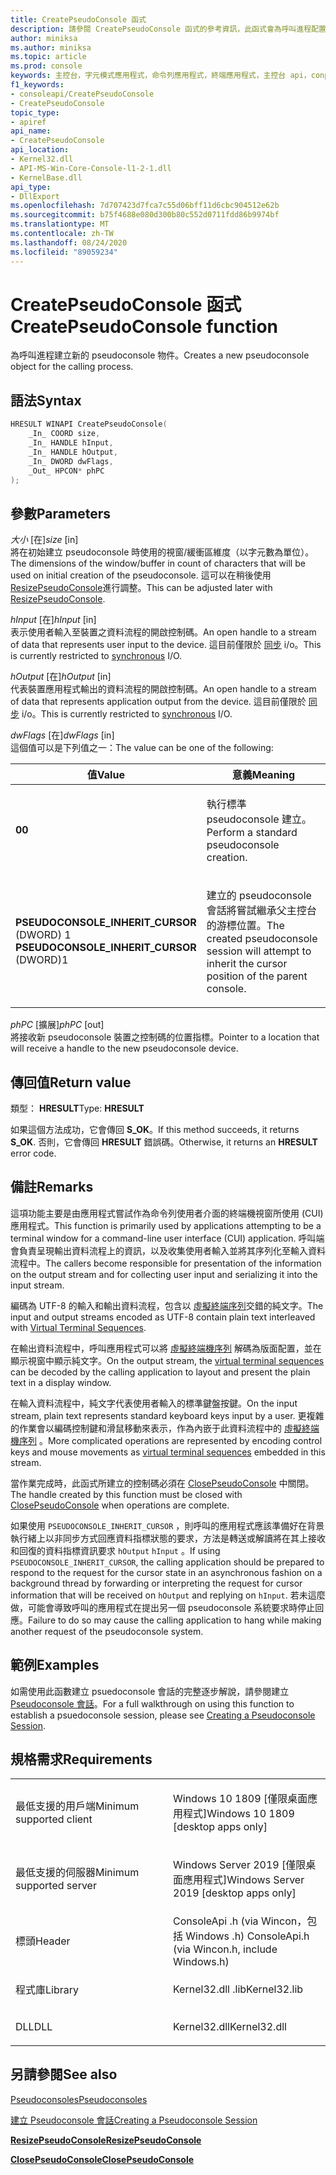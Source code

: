 ```yaml
---
title: CreatePseudoConsole 函式
description: 請參閱 CreatePseudoConsole 函式的參考資訊，此函式會為呼叫進程配置新的 pseudoconsole。
author: miniksa
ms.author: miniksa
ms.topic: article
ms.prod: console
keywords: 主控台，字元模式應用程式，命令列應用程式，終端應用程式，主控台 api，conpty，pseudoconsole
f1_keywords:
- consoleapi/CreatePseudoConsole
- CreatePseudoConsole
topic_type:
- apiref
api_name:
- CreatePseudoConsole
api_location:
- Kernel32.dll
- API-MS-Win-Core-Console-l1-2-1.dll
- KernelBase.dll
api_type:
- DllExport
ms.openlocfilehash: 7d707423d7fca7c55d06bff11d6cbc904512e62b
ms.sourcegitcommit: b75f4688e080d300b80c552d0711fdd86b9974bf
ms.translationtype: MT
ms.contentlocale: zh-TW
ms.lasthandoff: 08/24/2020
ms.locfileid: "89059234"
---
```

# <a name="createpseudoconsole-function"></a><span data-ttu-id="e36bf-104">CreatePseudoConsole 函式</span><span class="sxs-lookup"><span data-stu-id="e36bf-104">CreatePseudoConsole function</span></span>


<span data-ttu-id="e36bf-105">為呼叫進程建立新的 pseudoconsole 物件。</span><span class="sxs-lookup"><span data-stu-id="e36bf-105">Creates a new pseudoconsole object for the calling process.</span></span>

<a name="syntax"></a><span data-ttu-id="e36bf-106">語法</span><span class="sxs-lookup"><span data-stu-id="e36bf-106">Syntax</span></span>
------

```C
HRESULT WINAPI CreatePseudoConsole(
    _In_ COORD size,
    _In_ HANDLE hInput,
    _In_ HANDLE hOutput,
    _In_ DWORD dwFlags,
    _Out_ HPCON* phPC
);
```

<a name="parameters"></a><span data-ttu-id="e36bf-107">參數</span><span class="sxs-lookup"><span data-stu-id="e36bf-107">Parameters</span></span>
----------

<span data-ttu-id="e36bf-108">*大小* \[在\]</span><span class="sxs-lookup"><span data-stu-id="e36bf-108">*size* \[in\]</span></span>  
<span data-ttu-id="e36bf-109">將在初始建立 pseudoconsole 時使用的視窗/緩衝區維度（以字元數為單位）。</span><span class="sxs-lookup"><span data-stu-id="e36bf-109">The dimensions of the window/buffer in count of characters that will be used on initial creation of the pseudoconsole.</span></span> <span data-ttu-id="e36bf-110">這可以在稍後使用 [ResizePseudoConsole](resizepseudoconsole.md)進行調整。</span><span class="sxs-lookup"><span data-stu-id="e36bf-110">This can be adjusted later with [ResizePseudoConsole](resizepseudoconsole.md).</span></span>

<span data-ttu-id="e36bf-111">*hInput* \[在\]</span><span class="sxs-lookup"><span data-stu-id="e36bf-111">*hInput* \[in\]</span></span>  
<span data-ttu-id="e36bf-112">表示使用者輸入至裝置之資料流程的開啟控制碼。</span><span class="sxs-lookup"><span data-stu-id="e36bf-112">An open handle to a stream of data that represents user input to the device.</span></span> <span data-ttu-id="e36bf-113">這目前僅限於 [同步](https://docs.microsoft.com/windows/desktop/Sync/synchronization-and-overlapped-input-and-output) i/o。</span><span class="sxs-lookup"><span data-stu-id="e36bf-113">This is currently restricted to [synchronous](https://docs.microsoft.com/windows/desktop/Sync/synchronization-and-overlapped-input-and-output) I/O.</span></span>

<span data-ttu-id="e36bf-114">*hOutput* \[在\]</span><span class="sxs-lookup"><span data-stu-id="e36bf-114">*hOutput* \[in\]</span></span>  
<span data-ttu-id="e36bf-115">代表裝置應用程式輸出的資料流程的開啟控制碼。</span><span class="sxs-lookup"><span data-stu-id="e36bf-115">An open handle to a stream of data that represents application output from the device.</span></span> <span data-ttu-id="e36bf-116">這目前僅限於 [同步](https://docs.microsoft.com/windows/desktop/Sync/synchronization-and-overlapped-input-and-output) i/o。</span><span class="sxs-lookup"><span data-stu-id="e36bf-116">This is currently restricted to [synchronous](https://docs.microsoft.com/windows/desktop/Sync/synchronization-and-overlapped-input-and-output) I/O.</span></span>

<span data-ttu-id="e36bf-117">*dwFlags* \[在\]</span><span class="sxs-lookup"><span data-stu-id="e36bf-117">*dwFlags* \[in\]</span></span>  
<span data-ttu-id="e36bf-118">這個值可以是下列值之一：</span><span class="sxs-lookup"><span data-stu-id="e36bf-118">The value can be one of the following:</span></span>
<table>
<colgroup>
<col width="50%" />
<col width="50%" />
</colgroup>
<thead>
<tr class="header">
<th><span data-ttu-id="e36bf-119">值</span><span class="sxs-lookup"><span data-stu-id="e36bf-119">Value</span></span></th>
<th><span data-ttu-id="e36bf-120">意義</span><span class="sxs-lookup"><span data-stu-id="e36bf-120">Meaning</span></span></th>
</tr>
</thead>
<tbody>
<tr class="odd">
<td><span data-ttu-id="e36bf-121"><strong>0</strong></span><span class="sxs-lookup"><span data-stu-id="e36bf-121"><strong>0</strong></span></span></td>
<td><p><span data-ttu-id="e36bf-122">執行標準 pseudoconsole 建立。</span><span class="sxs-lookup"><span data-stu-id="e36bf-122">Perform a standard pseudoconsole creation.</span></span></p></td>
</tr>
<tr class="even">
<td><span data-ttu-id="e36bf-123"><span id="PSEUDOCONSOLE_INHERIT_CURSOR"></span><span id="pseudoconsole_inherit_cursor"></span>
<strong>PSEUDOCONSOLE_INHERIT_CURSOR</strong> (DWORD) 1</span><span class="sxs-lookup"><span data-stu-id="e36bf-123"><span id="PSEUDOCONSOLE_INHERIT_CURSOR"></span><span id="pseudoconsole_inherit_cursor"></span>
<strong>PSEUDOCONSOLE_INHERIT_CURSOR</strong> (DWORD)1</span></span></td>
<td><p><span data-ttu-id="e36bf-124">建立的 pseudoconsole 會話將嘗試繼承父主控台的游標位置。</span><span class="sxs-lookup"><span data-stu-id="e36bf-124">The created pseudoconsole session will attempt to inherit the cursor position of the parent console.</span></span></p></td>
</tr>
</tbody>
</table>

<span data-ttu-id="e36bf-125">*phPC* \[擴展\]</span><span class="sxs-lookup"><span data-stu-id="e36bf-125">*phPC* \[out\]</span></span>  
<span data-ttu-id="e36bf-126">將接收新 pseudoconsole 裝置之控制碼的位置指標。</span><span class="sxs-lookup"><span data-stu-id="e36bf-126">Pointer to a location that will receive a handle to the new pseudoconsole device.</span></span>

<a name="return-value"></a><span data-ttu-id="e36bf-127">傳回值</span><span class="sxs-lookup"><span data-stu-id="e36bf-127">Return value</span></span>
------------

<span data-ttu-id="e36bf-128">類型： **HRESULT**</span><span class="sxs-lookup"><span data-stu-id="e36bf-128">Type: **HRESULT**</span></span>

<span data-ttu-id="e36bf-129">如果這個方法成功，它會傳回 **S_OK**。</span><span class="sxs-lookup"><span data-stu-id="e36bf-129">If this method succeeds, it returns **S_OK**.</span></span> <span data-ttu-id="e36bf-130">否則，它會傳回 **HRESULT** 錯誤碼。</span><span class="sxs-lookup"><span data-stu-id="e36bf-130">Otherwise, it returns an **HRESULT** error code.</span></span>

<a name="remarks"></a><span data-ttu-id="e36bf-131">備註</span><span class="sxs-lookup"><span data-stu-id="e36bf-131">Remarks</span></span>
-------

<span data-ttu-id="e36bf-132">這項功能主要是由應用程式嘗試作為命令列使用者介面的終端機視窗所使用 (CUI) 應用程式。</span><span class="sxs-lookup"><span data-stu-id="e36bf-132">This function is primarily used by applications attempting to be a terminal window for a command-line user interface (CUI) application.</span></span> <span data-ttu-id="e36bf-133">呼叫端會負責呈現輸出資料流程上的資訊，以及收集使用者輸入並將其序列化至輸入資料流程中。</span><span class="sxs-lookup"><span data-stu-id="e36bf-133">The callers become responsible for presentation of the information on the output stream and for collecting user input and serializing it into the input stream.</span></span>

<span data-ttu-id="e36bf-134">編碼為 UTF-8 的輸入和輸出資料流程，包含以 [虛擬終端序列](console-virtual-terminal-sequences.md)交錯的純文字。</span><span class="sxs-lookup"><span data-stu-id="e36bf-134">The input and output streams encoded as UTF-8 contain plain text interleaved with [Virtual Terminal Sequences](console-virtual-terminal-sequences.md).</span></span> 

<span data-ttu-id="e36bf-135">在輸出資料流程中，呼叫應用程式可以將 [虛擬終端機序列](console-virtual-terminal-sequences.md) 解碼為版面配置，並在顯示視窗中顯示純文字。</span><span class="sxs-lookup"><span data-stu-id="e36bf-135">On the output stream, the [virtual terminal sequences](console-virtual-terminal-sequences.md) can be decoded by the calling application to layout and present the plain text in a display window.</span></span> 

<span data-ttu-id="e36bf-136">在輸入資料流程中，純文字代表使用者輸入的標準鍵盤按鍵。</span><span class="sxs-lookup"><span data-stu-id="e36bf-136">On the input stream, plain text represents standard keyboard keys input by a user.</span></span> <span data-ttu-id="e36bf-137">更複雜的作業會以編碼控制鍵和滑鼠移動來表示，作為內嵌于此資料流程中的 [虛擬終端機序列](console-virtual-terminal-sequences.md) 。</span><span class="sxs-lookup"><span data-stu-id="e36bf-137">More complicated operations are represented by encoding control keys and mouse movements as [virtual terminal sequences](console-virtual-terminal-sequences.md) embedded in this stream.</span></span>

<span data-ttu-id="e36bf-138">當作業完成時，此函式所建立的控制碼必須在 [ClosePseudoConsole](closepseudoconsole.md) 中關閉。</span><span class="sxs-lookup"><span data-stu-id="e36bf-138">The handle created by this function must be closed with [ClosePseudoConsole](closepseudoconsole.md) when operations are complete.</span></span>

<span data-ttu-id="e36bf-139">如果使用 `PSEUDOCONSOLE_INHERIT_CURSOR` ，則呼叫的應用程式應該準備好在背景執行緒上以非同步方式回應資料指標狀態的要求，方法是轉送或解讀將在其上接收和回復的資料指標資訊要求 `hOutput` `hInput` 。</span><span class="sxs-lookup"><span data-stu-id="e36bf-139">If using `PSEUDOCONSOLE_INHERIT_CURSOR`, the calling application should be prepared to respond to the request for the cursor state in an asynchronous fashion on a background thread by forwarding or interpreting the request for cursor information that will be received on `hOutput` and replying on `hInput`.</span></span> <span data-ttu-id="e36bf-140">若未這麼做，可能會導致呼叫的應用程式在提出另一個 pseudoconsole 系統要求時停止回應。</span><span class="sxs-lookup"><span data-stu-id="e36bf-140">Failure to do so may cause the calling application to hang while making another request of the pseudoconsole system.</span></span>

<a name="examples"></a><span data-ttu-id="e36bf-141">範例</span><span class="sxs-lookup"><span data-stu-id="e36bf-141">Examples</span></span>
--------

<span data-ttu-id="e36bf-142">如需使用此函數建立 psuedoconsole 會話的完整逐步解說，請參閱建立 [Pseudoconsole 會話](creating-a-pseudoconsole-session.md)。</span><span class="sxs-lookup"><span data-stu-id="e36bf-142">For a full walkthrough on using this function to establish a psuedoconsole session, please see [Creating a Pseudoconsole Session](creating-a-pseudoconsole-session.md).</span></span>

<a name="requirements"></a><span data-ttu-id="e36bf-143">規格需求</span><span class="sxs-lookup"><span data-stu-id="e36bf-143">Requirements</span></span>
------------

<table>
<colgroup>
<col width="50%" />
<col width="50%" />
</colgroup>
<tbody>
<tr class="odd">
<td><p><span data-ttu-id="e36bf-144">最低支援的用戶端</span><span class="sxs-lookup"><span data-stu-id="e36bf-144">Minimum supported client</span></span></p></td>
<td><p><span data-ttu-id="e36bf-145">Windows 10 1809 [僅限桌面應用程式]</span><span class="sxs-lookup"><span data-stu-id="e36bf-145">Windows 10 1809 [desktop apps only]</span></span></p></td>
</tr>
<tr class="even">
<td><p><span data-ttu-id="e36bf-146">最低支援的伺服器</span><span class="sxs-lookup"><span data-stu-id="e36bf-146">Minimum supported server</span></span></p></td>
<td><p><span data-ttu-id="e36bf-147">Windows Server 2019 [僅限桌面應用程式]</span><span class="sxs-lookup"><span data-stu-id="e36bf-147">Windows Server 2019 [desktop apps only]</span></span></p></td>
</tr>
<tr class="odd">
<td><p><span data-ttu-id="e36bf-148">標頭</span><span class="sxs-lookup"><span data-stu-id="e36bf-148">Header</span></span></p></td>
<td><span data-ttu-id="e36bf-149">ConsoleApi .h (via Wincon，包括 Windows .h) </span><span class="sxs-lookup"><span data-stu-id="e36bf-149">ConsoleApi.h (via Wincon.h, include Windows.h)</span></span></td>
</tr>
<tr class="even">
<td><p><span data-ttu-id="e36bf-150">程式庫</span><span class="sxs-lookup"><span data-stu-id="e36bf-150">Library</span></span></p></td>
<td><span data-ttu-id="e36bf-151">Kernel32.dll .lib</span><span class="sxs-lookup"><span data-stu-id="e36bf-151">Kernel32.lib</span></span></td>
</tr>
<tr class="odd">
<td><p><span data-ttu-id="e36bf-152">DLL</span><span class="sxs-lookup"><span data-stu-id="e36bf-152">DLL</span></span></p></td>
<td><span data-ttu-id="e36bf-153">Kernel32.dll</span><span class="sxs-lookup"><span data-stu-id="e36bf-153">Kernel32.dll</span></span></td>
</tr>
<tr class="even">
</tr>
<tr class="odd">
</tr>
<tr class="even">
</tr>
</tbody>
</table>

## <a name="span-idsee_alsospansee-also"></a><span data-ttu-id="e36bf-154"><span id="see_also"></span>另請參閱</span><span class="sxs-lookup"><span data-stu-id="e36bf-154"><span id="see_also"></span>See also</span></span>


[<span data-ttu-id="e36bf-155">Pseudoconsoles</span><span class="sxs-lookup"><span data-stu-id="e36bf-155">Pseudoconsoles</span></span>](pseudoconsoles.md)

[<span data-ttu-id="e36bf-156">建立 Pseudoconsole 會話</span><span class="sxs-lookup"><span data-stu-id="e36bf-156">Creating a Pseudoconsole Session</span></span>](creating-a-pseudoconsole-session.md)

[<span data-ttu-id="e36bf-157">**ResizePseudoConsole**</span><span class="sxs-lookup"><span data-stu-id="e36bf-157">**ResizePseudoConsole**</span></span>](resizepseudoconsole.md)

[<span data-ttu-id="e36bf-158">**ClosePseudoConsole**</span><span class="sxs-lookup"><span data-stu-id="e36bf-158">**ClosePseudoConsole**</span></span>](closepseudoconsole.md)
